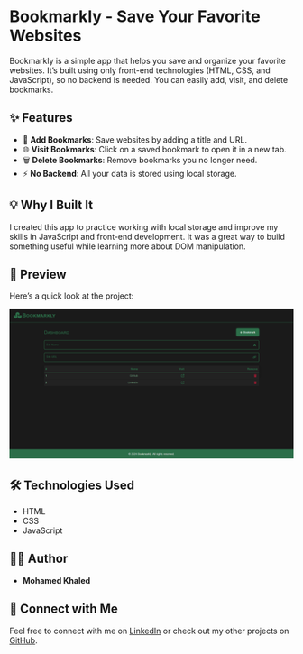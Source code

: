 # Bookmarkly - Save Your Favorite Websites

Bookmarkly is a simple app that helps you save and organize your favorite websites. It’s built using only front-end technologies (HTML, CSS, and JavaScript), so no backend is needed. You can easily add, visit, and delete bookmarks.

## ✨ Features
- 📂 **Add Bookmarks**: Save websites by adding a title and URL.
- 🌐 **Visit Bookmarks**: Click on a saved bookmark to open it in a new tab.
- 🗑️ **Delete Bookmarks**: Remove bookmarks you no longer need.
- ⚡ **No Backend**: All your data is stored using local storage.

## 💡 Why I Built It
I created this app to practice working with local storage and improve my skills in JavaScript and front-end development. It was a great way to build something useful while learning more about DOM manipulation.

## 📸 Preview
Here’s a quick look at the project:

![Bookmarkly Preview](https://github.com/mohamedkhaled-dev/bookmarkly/blob/main/src/screenshot/bookmarkly.png)

## 🛠️ Technologies Used
- HTML
- CSS
- JavaScript 

## 👨‍💻 Author
- **Mohamed Khaled**

## 🤝 **Connect with Me**
Feel free to connect with me on [LinkedIn](https://www.linkedin.com/in/mohamedkhaled-eg/) or check out my other projects on [GitHub](https://github.com/mohamedkhaled-dev).
